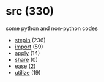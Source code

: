 # src (330)
some python and non-python codes

+ [stepin](stepin/README.md) (236)
+ [import](import/README.md) (59)
+ [apply](apply/README.md) (14)
+ [share](share/README.md) (0)
+ [ease](ease/README.md) (2)
+ [utilize](utilize/README.md) (19)
